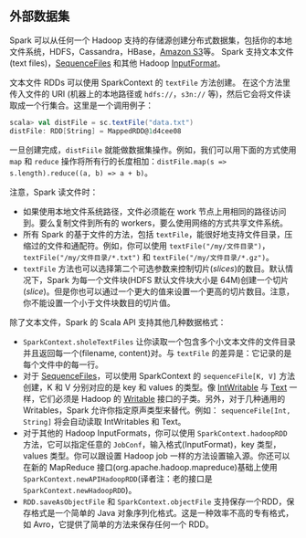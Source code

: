 ## 外部数据集

Spark 可以从任何一个 Hadoop 支持的存储源创建分布式数据集，包括你的本地文件系统，HDFS，Cassandra，HBase，[Amazon S3](http://wiki.apache.org/hadoop/AmazonS3)等。 Spark 支持文本文件(text files)，[SequenceFiles](http://hadoop.apache.org/docs/current/api/org/apache/hadoop/mapred/SequenceFileInputFormat.html) 和其他 Hadoop [InputFormat](http://hadoop.apache.org/docs/stable/api/org/apache/hadoop/mapred/InputFormat.html)。

文本文件 RDDs 可以使用 SparkContext 的 `textFile` 方法创建。 在这个方法里传入文件的 URI (机器上的本地路径或 `hdfs://`，`s3n://` 等)，然后它会将文件读取成一个行集合。这里是一个调用例子：

```scala
scala> val distFile = sc.textFile("data.txt")
distFile: RDD[String] = MappedRDD@1d4cee08
```

一旦创建完成，`distFiile` 就能做数据集操作。例如，我们可以用下面的方式使用 `map` 和 `reduce` 操作将所有行的长度相加：`distFile.map(s => s.length).reduce((a, b) => a + b)`。

注意，Spark 读文件时：

- 如果使用本地文件系统路径，文件必须能在 work 节点上用相同的路径访问到。要么复制文件到所有的 workers，要么使用网络的方式共享文件系统。
- 所有 Spark 的基于文件的方法，包括 `textFile`，能很好地支持文件目录，压缩过的文件和通配符。例如，你可以使用 `textFile("/my/文件目录")`，`textFile("/my/文件目录/*.txt")` 和 `textFile("/my/文件目录/*.gz")`。
- `textFile` 方法也可以选择第二个可选参数来控制切片(_slices_)的数目。默认情况下，Spark 为每一个文件块(HDFS 默认文件块大小是 64M)创建一个切片(_slice_)。但是你也可以通过一个更大的值来设置一个更高的切片数目。注意，你不能设置一个小于文件块数目的切片值。

除了文本文件，Spark 的 Scala API 支持其他几种数据格式：

- `SparkContext.sholeTextFiles` 让你读取一个包含多个小文本文件的文件目录并且返回每一个(filename, content)对。与 `textFile` 的差异是：它记录的是每个文件中的每一行。
- 对于 [SequenceFiles](http://hadoop.apache.org/docs/current/api/org/apache/hadoop/mapred/SequenceFileInputFormat.html)，可以使用 SparkContext 的 `sequenceFile[K, V]` 方法创建，K 和 V 分别对应的是 key 和 values 的类型。像 [IntWritable](http://hadoop.apache.org/docs/current/api/org/apache/hadoop/io/IntWritable.html) 与 [Text](http://hadoop.apache.org/docs/current/api/org/apache/hadoop/io/Text.html) 一样，它们必须是 Hadoop 的 [Writable](http://hadoop.apache.org/docs/current/api/org/apache/hadoop/io/Writable.html) 接口的子类。另外，对于几种通用的 Writables，Spark 允许你指定原声类型来替代。例如： `sequenceFile[Int, String]` 将会自动读取 IntWritables 和 Text。
- 对于其他的 Hadoop InputFormats，你可以使用 `SparkContext.hadoopRDD` 方法，它可以指定任意的 `JobConf`，输入格式(InputFormat)，key 类型，values 类型。你可以跟设置 Hadoop job 一样的方法设置输入源。你还可以在新的 MapReduce 接口(org.apache.hadoop.mapreduce)基础上使用 `SparkContext.newAPIHadoopRDD`(译者注：老的接口是 `SparkContext.newHadoopRDD`)。
- `RDD.saveAsObjectFile` 和 `SparkContext.objectFile` 支持保存一个RDD，保存格式是一个简单的 Java 对象序列化格式。这是一种效率不高的专有格式，如 Avro，它提供了简单的方法来保存任何一个 RDD。